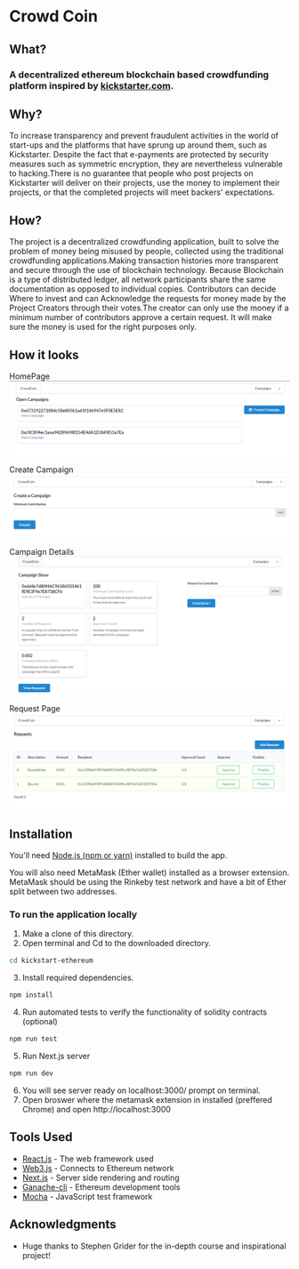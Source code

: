 # Crowd Coin

## What?
### A decentralized ethereum blockchain based crowdfunding platform inspired by [kickstarter.com](https://www.kickstarter.com).

## Why?
To increase transparency and prevent fraudulent activities in the world of start-ups and the platforms that have sprung up around them, such as Kickstarter. Despite the fact that e-payments are protected by security measures such as symmetric encryption, they are nevertheless vulnerable to hacking.There is no guarantee that people who post projects on Kickstarter will deliver on their projects, use the money to implement their projects, or that the completed projects will meet backers' expectations. 

## How?

The project is a decentralized crowdfunding application, built to solve the problem of money being misused by people, collected using the traditional crowdfunding applications.Making transaction histories more transparent and secure through the use of blockchain technology. Because Blockchain is a type of distributed ledger, all network participants share the same documentation as opposed to individual copies. Contributors can decide Where to invest and can Acknowledge the requests for money made by the Project Creators through their votes.The creator can only use the money if a minimum number of contributors approve a certain request. It will make sure the money is used for the right purposes only.

## How it looks

HomePage
![HomePage.png](images/HomePage.png)

Create Campaign
![CreateCampaign](images/CreateCampaign.png)

Campaign Details
![CampaignDetails](images/CampaignPage.png)

Request Page
![RequestPage](images/Request.png)

## Installation

You'll need [Node.js (npm or yarn)](https://docs.npmjs.com/getting-started) installed to build the app.

You will also need MetaMask (Ether wallet) installed as a browser extension. MetaMask should be using the Rinkeby test network and have a bit of Ether split between two addresses.

### To run the application locally

1. Make a clone of this directory.
2. Open terminal and Cd to the downloaded directory.
```sh
cd kickstart-ethereum
```
3. Install required dependencies.
```sh
npm install
```
4. Run automated tests to verify the functionality of solidity contracts (optional)
```sh
npm run test
```
5. Run Next.js server
```sh
npm run dev
```
6. You will see server ready on localhost:3000/  prompt on terminal.
7. Open broswer where the metamask extension in installed (preffered Chrome) and open http://localhost:3000

## Tools Used
* [React.js](https://reactjs.org/docs/getting-started.html) - The web framework used
* [Web3.js](https://web3js.readthedocs.io/en/v1.2.4/) - Connects to Ethereum network
* [Next.js](https://nextjs.org/docs) - Server side rendering and routing
* [Ganache-cli](https://github.com/trufflesuite/ganache-cli) - Ethereum development tools
* [Mocha](https://mochajs.org/#getting-started) - JavaScript test framework

## Acknowledgments
* Huge thanks to Stephen Grider for the in-depth course and inspirational project!
